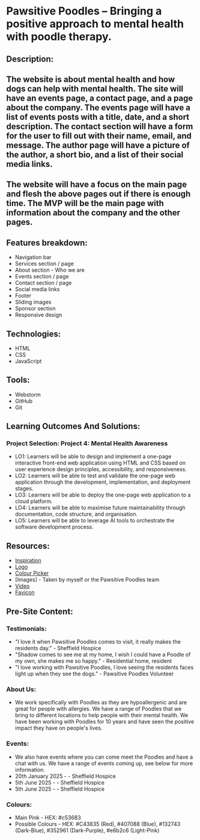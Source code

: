 # Pawsitive Poodles – Bringing a positive approach to mental health with poodle therapy.

## Description:
## The website is about mental health and how dogs can help with mental health. The site will have an events page, a contact page, and a page about the company. The events page will have a list of events posts with a title, date, and a short description. The contact section will have a form for the user to fill out with their name, email, and message. The author page will have a picture of the author, a short bio, and a list of their social media links.
## The website will have a focus on the main page and flesh the above pages out if there is enough time. The MVP will be the main page with information about the company and the other pages.

## Features breakdown:
- Navigation bar
- Services section / page
- About section - Who we are
- Events section / page
- Contact section / page
- Social media links
- Footer
- Sliding images
- Sponsor section
- Responsive design

## Technologies:
- HTML
- CSS
- JavaScript

## Tools:
- Webstorm
- GitHub
- Git

## Learning Outcomes And Solutions:
### Project Selection: Project 4: Mental Health Awareness
- LO1: Learners will be able to design and implement a one-page interactive front-end web application using HTML and CSS based on user experience design principles, accessibility, and responsiveness.
- LO2: Learners will be able to test and validate the one-page web application through the development, implementation, and deployment stages.
- LO3: Learners will be able to deploy the one-page web application to a cloud platform.
- LO4: Learners will be able to maximise future maintainability through documentation, code structure, and organisation.
- LO5: Learners will be able to leverage AI tools to orchestrate the software development process.

## Resources:
- [Inspiration](https://petsastherapy.org/)
- [Logo](https://logo.com/)
- [Colour Picker](https://palettes.shecodes.io/)
- [Images] - Taken by myself or the Pawsitive Poodles team
- [Video](https://www.youtube.com/watch?v=EjGOONQgr8I)
- [Favicon](https://favicon.io/)

## Pre-Site Content:

### Testimonials:
- "I love it when Pawsitive Poodles comes to visit, it really makes the residents day." - Sheffield Hospice
- "Shadow comes to see me at my home, I wish I could have a Poodle of my own, she makes me so happy." - Residential home, resident
- "I love working with Pawsitive Poodles, I love seeing the residents faces light up when they see the dogs." - Pawsitive Poodles Volunteer

### About Us:
- We work specifically with Poodles as they are hypoallergenic and are great for people with allergies. We have a range of Poodles that we bring to different locations to help people with their mental health. We have been working with Poodles for 10 years and have seen the positive impact they have on people's lives.

### Events:
- We also have events where you can come meet the Poodles and have a chat with us. We have a range of events coming up, see below for more information.
- 20th January 2025 -  - Sheffield Hospice
- 5th June 2025 -  - Sheffield Hospice
- 5th June 2025 -  - Sheffield Hospice

### Colours:
- Main Pink - HEX: #c53683
- Possible Colours - HEX: #C43835 (Red), #407088 (Blue), #132743 (Dark-Blue), #352961 (Dark-Purple), #e6b2c6 (Light-Pink)